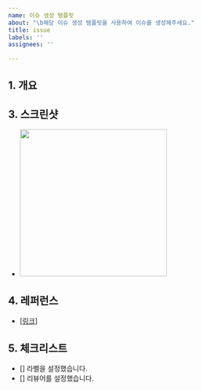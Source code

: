 ```yaml
---
name: 이슈 생성 템플릿
about: "\b해당 이슈 생성 템플릿을 사용하여 이슈를 생성해주세요."
title: issue
labels: ''
assignees: ''

---
```


## 1. 개요
<!-- 해당 기능 / 변경사항을 작업한 내용을 한 줄로 요약해서 작성합니다. --
- 관련문서 [[링크]()]

## 2. 구현내용
<!-- 너무 구체적일 필요는 없고, 해당 PR의 핵심이 되는 작업 내용들에 대해서 체크리스트 형식으로 작성해주세요. -->

## 3. 스크린샷
<!-- (선택) 구현하신 내용을 요약할 수 있는 스크린샷이나 UI 화면을 첨부해주세요. -->
- <img width="300" src="이미지 주소"/>

## 4. 레퍼런스
<!-- (선택) 다른 개발자분들이 인지해놓는다면 좋은 내용들이나 특이사항이 있다면 기술해주세요. -->
- [[링크]()]

## 5. 체크리스트
 <!-- 마지막으로 PR을 만들기 전에 확인해야 할 목록입니다. [x]를 입력하면 체크박스를 채울 수 있습니다. -->
- [] 라벨을 설정했습니다.
- [] 리뷰어를 설정했습니다.
